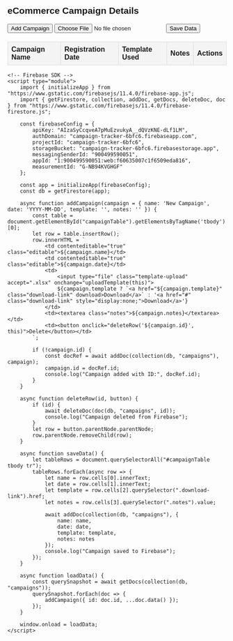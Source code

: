 <html lang="en">
<head>
    <meta charset="UTF-8">
    <meta name="viewport" content="width=device-width, initial-scale=1.0">
    <title>eCommerce Campaign Details</title>
    <script src="https://cdn.jsdelivr.net/npm/xlsx@0.16.9/dist/xlsx.full.min.js"></script>
    <style>
        body { font-family: Arial, sans-serif; margin: 20px; }
        table { width: 100%; border-collapse: collapse; margin-top: 20px; }
        th, td { border: 1px solid #ddd; padding: 8px; text-align: left; }
        th { background-color: #f4f4f4; }
        .editable { background-color: #fff7e6; }
        .notes { width: 100%; height: 50px; }
    </style>
</head>
<body>
    <h2>eCommerce Campaign Details</h2>
    <button onclick="addCampaign()">Add Campaign</button>
    <input type="file" id="uploadExcel" accept=".xlsx" onchange="handleFileUpload(event)">
    <button onclick="saveData()">Save Data</button>
    <table id="campaignTable">
        <thead>
            <tr>
                <th>Campaign Name</th>
                <th>Registration Date</th>
                <th>Template Used</th>
                <th>Notes</th>
                <th>Actions</th>
            </tr>
        </thead>
        <tbody></tbody>
    </table>

    <!-- Firebase SDK -->
    <script type="module">
        import { initializeApp } from "https://www.gstatic.com/firebasejs/11.4.0/firebase-app.js";
        import { getFirestore, collection, addDoc, getDocs, deleteDoc, doc } from "https://www.gstatic.com/firebasejs/11.4.0/firebase-firestore.js";

        const firebaseConfig = {
            apiKey: "AIzaSyCcqveA7pMuEzvukyA__dQVzKNE-dLf1LM",
            authDomain: "campaign-tracker-6bfc6.firebaseapp.com",
            projectId: "campaign-tracker-6bfc6",
            storageBucket: "campaign-tracker-6bfc6.firebasestorage.app",
            messagingSenderId: "900499590051",
            appId: "1:900499590051:web:f60635007c1f6509eda816",
            measurementId: "G-NB94KVGHGF"
        };

        const app = initializeApp(firebaseConfig);
        const db = getFirestore(app);

        async function addCampaign(campaign = { name: 'New Campaign', date: 'YYYY-MM-DD', template: '', notes: '' }) {
            const table = document.getElementById("campaignTable").getElementsByTagName('tbody')[0];
            let row = table.insertRow();
            row.innerHTML = `
                <td contenteditable="true" class="editable">${campaign.name}</td>
                <td contenteditable="true" class="editable">${campaign.date}</td>
                <td>
                    <input type="file" class="template-upload" accept=".xlsx" onchange="uploadTemplate(this)">
                    ${campaign.template ? `<a href="${campaign.template}" class="download-link" download>Download</a>` : '<a href="#" class="download-link" style="display:none;">Download</a>'}
                </td>
                <td><textarea class="notes">${campaign.notes}</textarea></td>
                <td><button onclick="deleteRow('${campaign.id}', this)">Delete</button></td>
            `;

            if (!campaign.id) {
                const docRef = await addDoc(collection(db, "campaigns"), campaign);
                campaign.id = docRef.id;
                console.log("Campaign added with ID:", docRef.id);
            }
        }

        async function deleteRow(id, button) {
            if (id) {
                await deleteDoc(doc(db, "campaigns", id));
                console.log("Campaign deleted from Firebase");
            }
            let row = button.parentNode.parentNode;
            row.parentNode.removeChild(row);
        }

        async function saveData() {
            let tableRows = document.querySelectorAll("#campaignTable tbody tr");
            tableRows.forEach(async row => {
                let name = row.cells[0].innerText;
                let date = row.cells[1].innerText;
                let template = row.cells[2].querySelector(".download-link").href;
                let notes = row.cells[3].querySelector(".notes").value;

                await addDoc(collection(db, "campaigns"), {
                    name: name,
                    date: date,
                    template: template,
                    notes: notes
                });
                console.log("Campaign saved to Firebase");
            });
        }

        async function loadData() {
            const querySnapshot = await getDocs(collection(db, "campaigns"));
            querySnapshot.forEach(doc => {
                addCampaign({ id: doc.id, ...doc.data() });
            });
        }

        window.onload = loadData;
    </script>
</body>
</html>
